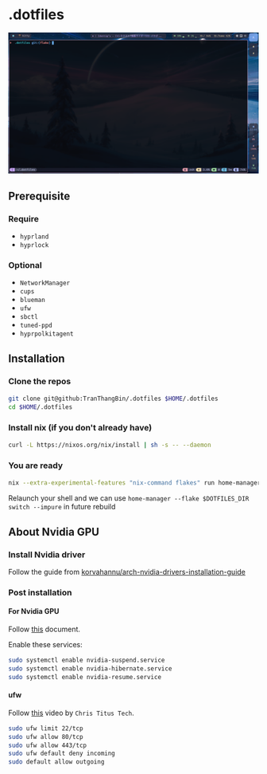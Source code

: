 # .dotfiles

![Desktop screenshot of the configuration](./images/desktop-screenshot.png)

## Prerequisite

### Require

- `hyprland`
- `hyprlock`

### Optional

- `NetworkManager`
- `cups`
- `blueman`
- `ufw`
- `sbctl`
- `tuned-ppd`
- `hyprpolkitagent`

## Installation

### Clone the repos

```bash
git clone git@github:TranThangBin/.dotfiles $HOME/.dotfiles
cd $HOME/.dotfiles
```

### Install nix (if you don't already have)

```bash
curl -L https://nixos.org/nix/install | sh -s -- --daemon
```

### You are ready

```bash
nix --extra-experimental-features "nix-command flakes" run home-manager/master -- switch --flake $HOME/.dotfiles --impure
```

Relaunch your shell and we can use `home-manager --flake $DOTFILES_DIR switch --impure` in future rebuild

## About Nvidia GPU

### Install Nvidia driver

Follow the guide from [korvahannu/arch-nvidia-drivers-installation-guide](https://github.com/korvahannu/arch-nvidia-drivers-installation-guide)

### Post installation

#### For Nvidia GPU

Follow [this](https://download.nvidia.com/XFree86/Linux-x86_64/435.17/README/powermanagement.html) document.

Enable these services:

```bash
sudo systemctl enable nvidia-suspend.service
sudo systemctl enable nvidia-hibernate.service
sudo systemctl enable nvidia-resume.service
```

#### ufw

Follow [this](https://youtu.be/QxNsyrftJ8I) video by `Chris Titus Tech`.

```bash
sudo ufw limit 22/tcp
sudo ufw allow 80/tcp
sudo ufw allow 443/tcp
sudo ufw default deny incoming
sudo default allow outgoing
```
